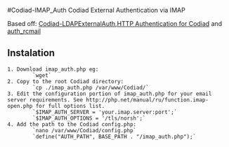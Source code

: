 #Codiad-IMAP_Auth
Codiad External Authentication via IMAP

Based off: [Codiad-LDAPExternalAuth](https://github.com/QMXTech/Codiad-LDAPExternalAuth/),[HTTP Authentication for Codiad](https://gist.github.com/basteln3rk/4cab14ebd990e46efaef) and [auth_rcmail](https://github.com/dugite-code/auth_rcmail)

## Instalation
	1. Download imap_auth.php eg:
			`wget`
	2. Copy to the root Codiad directory:
			`cp ./imap_auth.php /var/www/Codiad/`
	3. Edit the configuration portion of imap_auth.php for your email server requirements. See http://php.net/manual/ru/function.imap-open.php for full options list.
			`$IMAP_AUTH_SERVER = 'your.imap.server:port';`
			`$IMAP_AUTH_OPTIONS = '/tls/norsh';`
	4. Add the path to the Codiad config.php:
			`nano /var/www/Codiad/config.php`
			`define("AUTH_PATH", BASE_PATH . "/imap_auth.php");`